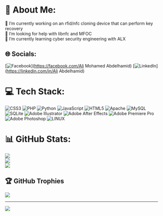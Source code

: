 # 💫 About Me:
🔭 I’m currently working on an rfid/nfc cloning device that can perform key recovery <br>🤝 I’m looking for help with libnfc and MFOC<br>🌱 I’m currently learning cyber security engineering with ALX <br>


## 🌐 Socials:
[![Facebook](https://img.shields.io/badge/Facebook-%231877F2.svg?logo=Facebook&logoColor=white)](https://facebook.com/Ali Mohamed Abdelhamid) [![LinkedIn](https://img.shields.io/badge/LinkedIn-%230077B5.svg?logo=linkedin&logoColor=white)](https://linkedin.com/in/Ali Abdelhamid) 

# 💻 Tech Stack:
![CSS3](https://img.shields.io/badge/css3-%231572B6.svg?style=flat&logo=css3&logoColor=white) ![PHP](https://img.shields.io/badge/php-%23777BB4.svg?style=flat&logo=php&logoColor=white) ![Python](https://img.shields.io/badge/python-3670A0?style=flat&logo=python&logoColor=ffdd54) ![JavaScript](https://img.shields.io/badge/javascript-%23323330.svg?style=flat&logo=javascript&logoColor=%23F7DF1E) ![HTML5](https://img.shields.io/badge/html5-%23E34F26.svg?style=flat&logo=html5&logoColor=white) ![Apache](https://img.shields.io/badge/apache-%23D42029.svg?style=flat&logo=apache&logoColor=white) ![MySQL](https://img.shields.io/badge/mysql-%2300f.svg?style=flat&logo=mysql&logoColor=white) ![SQLite](https://img.shields.io/badge/sqlite-%2307405e.svg?style=flat&logo=sqlite&logoColor=white) ![Adobe Illustrator](https://img.shields.io/badge/adobeillustrator-%23FF9A00.svg?style=flat&logo=adobeillustrator&logoColor=white) ![Adobe After Effects](https://img.shields.io/badge/Adobe%20After%20Effects-9999FF.svg?style=flat&logo=Adobe%20After%20Effects&logoColor=white) ![Adobe Premiere Pro](https://img.shields.io/badge/Adobe%20Premiere%20Pro-9999FF.svg?style=flat&logo=Adobe%20Premiere%20Pro&logoColor=white) ![Adobe Photoshop](https://img.shields.io/badge/adobephotoshop-%2331A8FF.svg?style=flat&logo=adobephotoshop&logoColor=white) ![LINUX](https://img.shields.io/badge/Linux-FCC624?style=flat&logo=linux&logoColor=black)
# 📊 GitHub Stats:
![](https://github-readme-stats.vercel.app/api?username=fekk1i&theme=tokyonight&hide_border=true&include_all_commits=true&count_private=false)<br/>
![](https://github-readme-streak-stats.herokuapp.com/?user=fekk1i&theme=tokyonight&hide_border=true)<br/>
![](https://github-readme-stats.vercel.app/api/top-langs/?username=fekk1i&theme=tokyonight&hide_border=true&include_all_commits=true&count_private=false&layout=compact)

## 🏆 GitHub Trophies
![](https://github-profile-trophy.vercel.app/?username=fekk1i&theme=tokyonight&no-frame=false&no-bg=true&margin-w=4)

---
[![](https://visitcount.itsvg.in/api?id=fekk1i&icon=5&color=5)](https://visitcount.itsvg.in)

